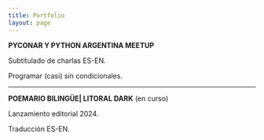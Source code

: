 ```yaml
---
title: Portfolio
layout: page
---
```


**PYCONAR Y PYTHON ARGENTINA MEETUP**

Subtitulado de charlas ES-EN.

Programar (casi) sin condicionales.

---

**POEMARIO BILINGÜE| LITORAL DARK** (en curso)

Lanzamiento editorial 2024.

Traducción ES-EN.